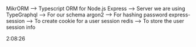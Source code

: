 MikrORM --> Typescript ORM for Node.js
Express --> Server we are using
TypeGraphql --> For our schema
argon2 --> For hashing password
express-session --> To create cookie for a user session
redis --> To store the user session info

2:08:26
